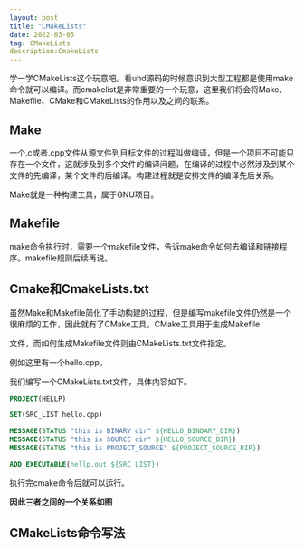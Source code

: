 ```yaml
---
layout: post
title: "CMakeLists"
date: 2022-03-05
tag: CMakeLists
description:CmakeLists
---
```


学一学CMakeLists这个玩意吧。看uhd源码的时候意识到大型工程都是使用make命令就可以编译。而cmakelist是非常重要的一个玩意，这里我们将会将Make、Makefile、CMake和CMakeLists的作用以及之间的联系。

## Make

一个.c或者.cpp文件从源文件到目标文件的过程叫做编译，但是一个项目不可能只存在一个文件，这就涉及到多个文件的编译问题，在编译的过程中必然涉及到某个文件的先编译，某个文件的后编译。构建过程就是安排文件的编译先后关系。

Make就是一种构建工具，属于GNU项目。



## Makefile

make命令执行时，需要一个makefile文件，告诉make命令如何去编译和链接程序。makefile规则后续再说。



## Cmake和CmakeLists.txt

虽然Make和Makefile简化了手动构建的过程，但是编写makefile文件仍然是一个很麻烦的工作，因此就有了CMake工具。CMake工具用于生成Makefile

文件，而如何生成Makefile文件则由CMakeLists.txt文件指定。

例如这里有一个hello.cpp。

我们编写一个CMakeLists.txt文件，具体内容如下。

```cmake
PROJECT(HELLP)

SET(SRC_LIST hello.cpp)

MESSAGE(STATUS "this is BINARY dir" ${HELLO_BINDARY_DIR})
MESSAGE(STATUS "this is SOURCE dir" ${HELLO_SOURCE_DIR})
MESSAGE(STATUS "this is PROJECT_SOURCE" ${PROJECT_SOURCE_DIR})

ADD_EXECUTABLE(hellp.out ${SRC_LIST})
```

执行完cmake命令后就可以运行。

**因此三者之间的一个关系如图**





## CMakeLists命令写法



